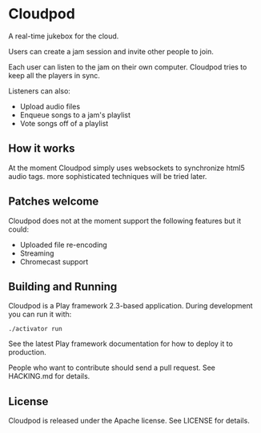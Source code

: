 Cloudpod
========

A real-time jukebox for the cloud.

Users can create a jam session and invite other people to join.

Each user can listen to the jam on their own computer.  Cloudpod tries to keep
all the players in sync.

Listeners can also:

  * Upload audio files
  * Enqueue songs to a jam's playlist
  * Vote songs off of a playlist

How it works
------------

At the moment Cloudpod simply uses websockets to synchronize html5 audio tags.
more sophisticated techniques will be tried later.

Patches welcome
---------------

Cloudpod does not at the moment support the following features but it could:

  * Uploaded file re-encoding
  * Streaming
  * Chromecast support
  
Building and Running
--------------------

Cloudpod is a Play framework 2.3-based application.  During development you can 
run it with:

    ./activator run

See the latest Play framework documentation for how to deploy it to production.

People who want to contribute should send a pull request.  See HACKING.md for
details.

License
-------

Cloudpod is released under the Apache license.  See LICENSE for details.
